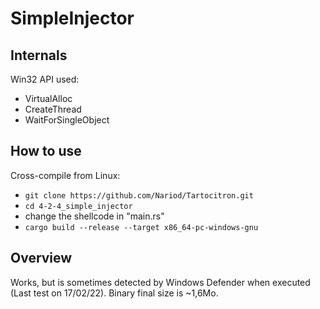 # SimpleInjector

## Internals
Win32 API used:
* VirtualAlloc 
* CreateThread
* WaitForSingleObject


## How to use
Cross-compile from Linux: 
- `git clone https://github.com/Nariod/Tartocitron.git`
- `cd 4-2-4_simple_injector`
- change the shellcode in "main.rs"
- `cargo build --release --target x86_64-pc-windows-gnu`


## Overview
Works, but is sometimes detected by Windows Defender when executed (Last test on 17/02/22). Binary final size is ~1,6Mo.